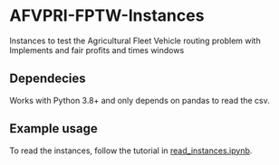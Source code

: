 # AFVPRI-FPTW-Instances
Instances to test the Agricultural Fleet Vehicle routing problem with Implements and fair profits and times windows

## Dependecies
Works with Python 3.8+ and only depends on pandas to read the csv.

## Example usage

To read the instances, follow the tutorial in [read_instances.ipynb](read_instances.ipynb). 
